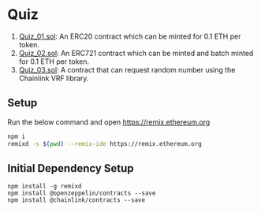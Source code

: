 # Quiz

1. [Quiz_01.sol](./Quiz_01.sol): An ERC20 contract which can be minted for 0.1 ETH per token.
2. [Quiz_02.sol](./Quiz_02.sol): An ERC721 contract which can be minted and batch minted for 0.1 ETH per token.
3. [Quiz_03.sol](./Quiz_03.sol): A contract that can request random number using the Chainlink VRF library.

## Setup

Run the below command and open https://remix.ethereum.org

```bash
npm i
remixd -s $(pwd) --remix-ide https://remix.ethereum.org
```

## Initial Dependency Setup

```
npm install -g remixd
npm install @openzeppelin/contracts --save
npm install @chainlink/contracts --save
```
